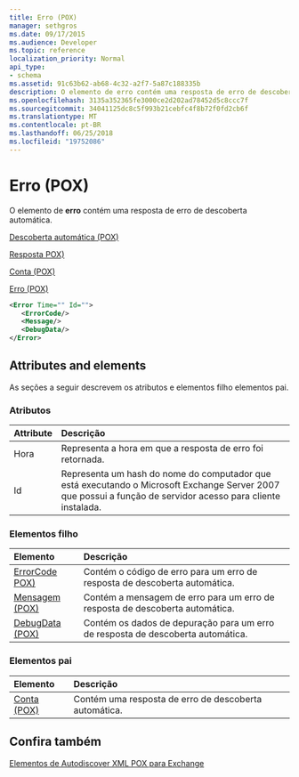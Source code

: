 ```yaml
---
title: Erro (POX)
manager: sethgros
ms.date: 09/17/2015
ms.audience: Developer
ms.topic: reference
localization_priority: Normal
api_type:
- schema
ms.assetid: 91c63b62-ab68-4c32-a2f7-5a87c188335b
description: O elemento de erro contém uma resposta de erro de descoberta automática.
ms.openlocfilehash: 3135a352365fe3000ce2d202ad78452d5c8ccc7f
ms.sourcegitcommit: 34041125dc8c5f993b21cebfc4f8b72f0fd2cb6f
ms.translationtype: MT
ms.contentlocale: pt-BR
ms.lasthandoff: 06/25/2018
ms.locfileid: "19752086"
---
```

# <a name="error-pox"></a>Erro (POX)

O elemento de **erro** contém uma resposta de erro de descoberta automática. 
  
[Descoberta automática (POX)](autodiscover-pox.md)
  
[Resposta POX)](response-pox.md)
  
[Conta (POX)](account-pox.md)
  
[Erro (POX)](error-pox.md)
  
```xml
<Error Time="" Id="">
   <ErrorCode/>
   <Message/>
   <DebugData/>
</Error>
```

## <a name="attributes-and-elements"></a>Attributes and elements

As seções a seguir descrevem os atributos e elementos filho elementos pai.
  
### <a name="attributes"></a>Atributos

|**Attribute**|**Descrição**|
|:-----|:-----|
|Hora  <br/> |Representa a hora em que a resposta de erro foi retornada.  <br/> |
|Id  <br/> |Representa um hash do nome do computador que está executando o Microsoft Exchange Server 2007 que possui a função de servidor acesso para cliente instalada.  <br/> |
   
### <a name="child-elements"></a>Elementos filho

|**Elemento**|**Descrição**|
|:-----|:-----|
|[ErrorCode POX)](errorcode-pox.md) <br/> |Contém o código de erro para um erro de resposta de descoberta automática.  <br/> |
|[Mensagem (POX)](message-pox.md) <br/> |Contém a mensagem de erro para um erro de resposta de descoberta automática.  <br/> |
|[DebugData (POX)](debugdata-pox.md) <br/> |Contém os dados de depuração para um erro de resposta de descoberta automática.  <br/> |
   
### <a name="parent-elements"></a>Elementos pai

|**Elemento**|**Descrição**|
|:-----|:-----|
|[Conta (POX)](account-pox.md) <br/> |Contém uma resposta de erro de descoberta automática.  <br/> |
   
## <a name="see-also"></a>Confira também



[Elementos de Autodiscover XML POX para Exchange](pox-autodiscover-xml-elements-for-exchange.md)

